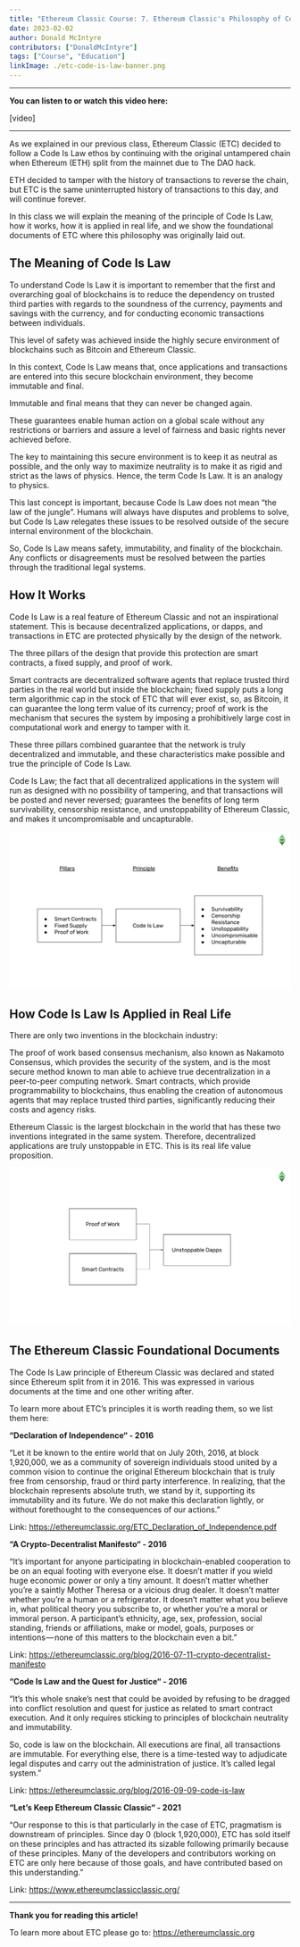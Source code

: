 ```yaml
---
title: "Ethereum Classic Course: 7. Ethereum Classic's Philosophy of Code Is Law"
date: 2023-02-02
author: Donald McIntyre
contributors: ["DonaldMcIntyre"]
tags: ["Course", "Education"]
linkImage: ./etc-code-is-law-banner.png
---
```


---
**You can listen to or watch this video here:**

[video]

---

As we explained in our previous class, Ethereum Classic (ETC) decided to follow a Code Is Law ethos by continuing with the original untampered chain when Ethereum (ETH) split from the mainnet due to The DAO hack.

ETH decided to tamper with the history of transactions to reverse the chain, but ETC is the same uninterrupted history of transactions to this day, and will continue forever.

In this class we will explain the meaning of the principle of Code Is Law, how it works, how it is applied in real life, and we show the foundational documents of ETC where this philosophy was originally laid out.

## The Meaning of Code Is Law

To understand Code Is Law it is important to remember that the first and overarching goal of blockchains is to reduce the dependency on trusted third parties with regards to the soundness of the currency, payments and savings with the currency, and for conducting economic transactions between individuals.

This level of safety was achieved inside the highly secure environment of blockchains such as Bitcoin and Ethereum Classic.

In this context, Code Is Law means that, once applications and transactions are entered into this secure blockchain environment, they become immutable and final.

Immutable and final means that they can never be changed again.

These guarantees enable human action on a global scale without any restrictions or barriers and assure a level of fairness and basic rights never achieved before.

The key to maintaining this secure environment is to keep it as neutral as possible, and the only way to maximize neutrality is to make it as rigid and strict as the laws of physics. Hence, the term Code Is Law. It is an analogy to physics.

This last concept is important, because Code Is Law does not mean “the law of the jungle”. Humans will always have disputes and problems to solve, but Code Is Law relegates these issues to be resolved outside of the secure internal environment of the blockchain.

So, Code Is Law means safety, immutability, and finality of the blockchain. Any conflicts or disagreements must be resolved between the parties through the traditional legal systems.

## How It Works

Code Is Law is a real feature of Ethereum Classic and not an inspirational statement. This is because decentralized applications, or dapps, and transactions in ETC are protected physically by the design of the network.

The three pillars of the design that provide this protection are smart contracts, a fixed supply, and proof of work.

Smart contracts are decentralized software agents that replace trusted third parties in the real world but inside the blockchain; fixed supply puts a long term algorithmic cap in the stock of ETC that will ever exist, so, as Bitcoin, it can guarantee the long term value of its currency; proof of work is the mechanism that secures the system by imposing a prohibitively large cost in computational work and energy to tamper with it.

These three pillars combined guarantee that the network is truly decentralized and immutable, and these characteristics make possible and true the principle of Code Is Law.

Code Is Law; the fact that all decentralized applications in the system will run as designed with no possibility of tampering, and that transactions will be posted and never reversed; guarantees the benefits of long term survivability, censorship resistance, and unstoppability of Ethereum Classic, and makes it uncompromisable and uncapturable.

![Pillars and benefits of Code Is Law](./etc-pillars.png)

## How Code Is Law Is Applied in Real Life

There are only two inventions in the blockchain industry: 

The proof of work based consensus mechanism, also known as Nakamoto Consensus, which provides the security of the system, and is the most secure method known to man able to achieve true decentralization in a peer-to-peer computing network.
Smart contracts, which provide programmability to blockchains, thus enabling the creation of autonomous agents that may replace trusted third parties, significantly reducing their costs and agency risks.

Ethereum Classic is the largest blockchain in the world that has these two inventions integrated in the same system. Therefore, decentralized applications are truly unstoppable in ETC. This is its real life value proposition.

![How unstoppability of dapps can only be achieved.](./etc-unstoppability.png)

## The Ethereum Classic Foundational Documents

The Code Is Law principle of Ethereum Classic was declared and stated since Ethereum split from it in 2016. This was expressed in various documents at the time and one other writing after.

To learn more about ETC’s principles it is worth reading them, so we list them here:

**“Declaration of Independence“ - 2016**

“Let it be known to the entire world that on July 20th, 2016, at block 1,920,000, we as a community of sovereign individuals stood united by a common vision to continue the original Ethereum blockchain that is truly free from censorship, fraud or third party interference. In realizing, that the blockchain represents absolute truth, we stand by it, supporting its immutability and its future. We do not make this declaration lightly, or without forethought to the consequences of our actions.”

Link: https://ethereumclassic.org/ETC_Declaration_of_Independence.pdf

**“A Crypto-Decentralist Manifesto“ - 2016**

“It’s important for anyone participating in blockchain-enabled cooperation to be on an equal footing with everyone else. It doesn’t matter if you wield huge economic power or only a tiny amount. It doesn’t matter whether you’re a saintly Mother Theresa or a vicious drug dealer. It doesn’t matter whether you’re a human or a refrigerator. It doesn’t matter what you believe in, what political theory you subscribe to, or whether you’re a moral or immoral person. A participant’s ethnicity, age, sex, profession, social standing, friends or affiliations, make or model, goals, purposes or intentions — none of this matters to the blockchain even a bit.”

Link: https://ethereumclassic.org/blog/2016-07-11-crypto-decentralist-manifesto

**“Code Is Law and the Quest for Justice“ - 2016**

“It’s this whole snake’s nest that could be avoided by refusing to be dragged into conflict resolution and quest for justice as related to smart contract execution. And it only requires sticking to principles of blockchain neutrality and immutability.

So, code is law on the blockchain. All executions are final, all transactions are immutable. For everything else, there is a time-tested way to adjudicate legal disputes and carry out the administration of justice. It’s called legal system.”

Link: https://ethereumclassic.org/blog/2016-09-09-code-is-law

**“Let’s Keep Ethereum Classic Classic“ - 2021**

“Our response to this is that particularly in the case of ETC, pragmatism is downstream of principles. Since day 0 (block 1,920,000), ETC has sold itself on these principles and has attracted its sizable following primarily because of these principles. Many of the developers and contributors working on ETC are only here because of those goals, and have contributed based on this understanding.”

Link: https://www.ethereumclassicclassic.org/


---

**Thank you for reading this article!**

To learn more about ETC please go to: https://ethereumclassic.org
